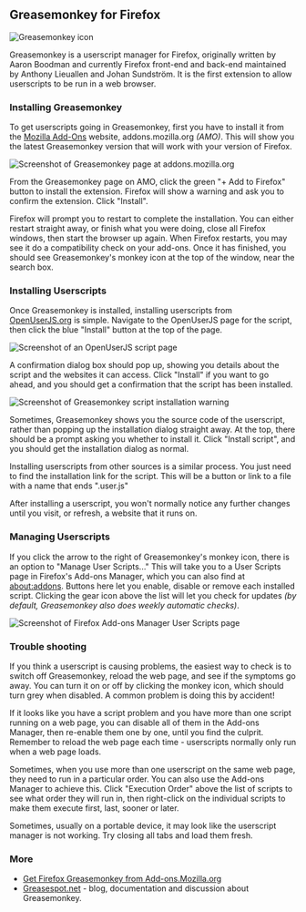 ## Greasemonkey for Firefox
![Greasemonkey icon][greasemonkeyIcon]

Greasemonkey is a userscript manager for Firefox, originally written by Aaron Boodman and currently Firefox front-end and back-end maintained by Anthony Lieuallen and Johan Sundström. It is the first extension to allow userscripts to be run in a web browser.

### Installing Greasemonkey

To get userscripts going in Greasemonkey, first you have to install it from the [Mozilla Add-Ons][amoGreasemonkey] website, addons.mozilla.org *(AMO)*. This will show you the latest Greasemonkey version that will work with your version of Firefox.

![Screenshot of Greasemonkey page at addons.mozilla.org][greasemonkeyAMOscreenshot1]

From the Greasemonkey page on AMO, click the green "+ Add to Firefox" button to install the extension. Firefox will show a warning and ask you to confirm the extension. Click "Install".

Firefox will prompt you to restart to complete the installation. You can either restart straight away, or finish what you were doing, close all Firefox windows, then start the browser up again. When Firefox restarts, you may see it do a compatibility check on your add-ons. Once it has finished, you should see Greasemonkey's monkey icon at the top of the window, near the search box.

### Installing Userscripts

Once Greasemonkey is installed, installing userscripts from [OpenUserJS.org][oujs] is simple. Navigate to the OpenUserJS page for the script, then click the blue "Install" button at the top of the page.

![Screenshot of an OpenUserJS script page][oujsScriptPageScreenshot]

A confirmation dialog box should pop up, showing you details about the script and the websites it can access. Click "Install" if you want to go ahead, and you should get a confirmation that the script has been installed.

![Screenshot of Greasemonkey script installation warning][greasemonkeyInstallationScreenshot]

Sometimes, Greasemonkey shows you the source code of the userscript, rather than popping up the installation dialog straight away. At the top, there should be a prompt asking you whether to install it. Click "Install script", and you should get the installation dialog as normal.

Installing userscripts from other sources is a similar process. You just need to find the installation link for the script. This will be a button or link to a file with a name that ends ".user.js"

After installing a userscript, you won't normally notice any further changes until you visit, or refresh, a website that it runs on.

### Managing Userscripts

If you click the arrow to the right of Greasemonkey's monkey icon, there is an option to "Manage User Scripts..." This will take you to a User Scripts page in Firefox's Add-ons Manager, which you can also find at [about:addons][aboutAddons]. Buttons here let you enable, disable or remove each installed script. Clicking the gear icon above the list will let you check for updates *(by default, Greasemonkey also does weekly automatic checks)*.

![Screenshot of Firefox Add-ons Manager User Scripts page][aomUserScriptsScreenshot]

### Trouble shooting

If you think a userscript is causing problems, the easiest way to check is to switch off Greasemonkey, reload the web page, and see if the symptoms go away. You can turn it on or off by clicking the monkey icon, which should turn grey when disabled. A common problem is doing this by accident!

If it looks like you have a script problem and you have more than one script running on a web page, you can disable all of them in the Add-ons Manager, then re-enable them one by one, until you find the culprit. Remember to reload the web page each time - userscripts normally only run when a web page loads.

Sometimes, when you use more than one userscript on the same web page, they need to run in a particular order. You can also use the Add-ons Manager to achieve this. Click "Execution Order" above the list of scripts to see what order they will run in, then right-click on the individual scripts to make them execute first, last, sooner or later.

Sometimes, usually on a portable device, it may look like the userscript manager is not working. Try closing all tabs and load them fresh.

### More

* [Get Firefox Greasemonkey from Add-ons.Mozilla.org][amoGreasemonkey]
* [Greasespot.net][greasespot] - blog, documentation and discussion about Greasemonkey.

[githubFavicon]: https://assets-cdn.github.com/favicon.ico
[oujsFavicon]: https://raw.githubusercontent.com/OpenUserJs/OpenUserJS.org/master/public/images/favicon16.png
[oujs]: https://openuserjs.org/
[amoGreasemonkey]: https://addons.mozilla.org/firefox/addon/greasemonkey/
[aboutAddons]: about:addons
[aomUserScriptsScreenshot]: https://raw.githubusercontent.com/wiki/OpenUserJS/OpenUserJS.org/images/greasemonkey5.png "Userscript management in Firefox"
[greasespot]: https://www.greasespot.net/
[greasemonkeyIcon]: https://raw.githubusercontent.com/wiki/OpenUserJS/OpenUserJS.org/images/greasemonkey_icon.png "Greasemonkey"
[greasemonkeyAMOscreenshot1]: https://raw.githubusercontent.com/wiki/OpenUserJS/OpenUserJS.org/images/greasemonkey1.gif "Greasemonkey at Mozilla Add-Ons"
[oujsScriptPageScreenshot]: https://raw.githubusercontent.com/wiki/OpenUserJS/OpenUserJS.org/images/openuserjs_script.gif "Ready to install a script"
[greasemonkeyInstallationScreenshot]: https://raw.githubusercontent.com/wiki/OpenUserJS/OpenUserJS.org/images/greasemonkey4.gif "Greasemonkey script installation warning"
